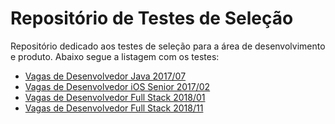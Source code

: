 # Repositório de Testes de Seleção

Repositório dedicado aos testes de seleção para a área de desenvolvimento e produto. Abaixo segue a listagem com os testes:

- [Vagas de Desenvolvedor Java 2017/07](teste-java-2017-07.md)
- [Vagas de Desenvolvedor iOS Senior 2017/02](teste-iOS-2017-02.md)
- [Vagas de Desenvolvedor Full Stack 2018/01](desafio-fullstack/README.md)
- [Vagas de Desenvolvedor Full Stack 2018/11](desafio-localizacao/README.md)
